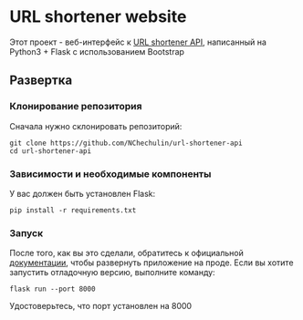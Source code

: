 # URL shortener website

Этот проект - веб-интерфейс к [URL shortener API](https://github.com/NChechulin/url-shortener-api), написанный на Python3 + Flask с использованием Bootstrap

## Развертка

### Клонирование репозитория

Сначала нужно склонировать репозиторий:

```
git clone https://github.com/NChechulin/url-shortener-api
cd url-shortener-api
```

### Зависимости и необходимые компоненты

У вас должен быть установлен Flask:

```
pip install -r requirements.txt
```

### Запуск

После того, как вы это сделали, обратитесь к официальной [документации](https://flask.palletsprojects.com/en/1.1.x/tutorial/deploy/), чтобы развернуть приложение на проде.
Если вы хотите запустить отладочную версию, выполните команду:

```
flask run --port 8000
```

Удостоверьтесь, что порт установлен на 8000
